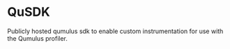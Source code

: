 # QuSDK
Publicly hosted qumulus sdk to enable custom instrumentation for use with the Qumulus profiler.